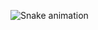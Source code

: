 ![Snake animation](https://github.com/mariebbz/mariebbz/blob/output/github-contribution-grid-snake.svg)
